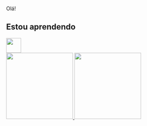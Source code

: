 Olá!
## Estou aprendendo

<img src="https://cdn.jsdelivr.net/gh/devicons/devicon/icons/java/java-original.svg" width="40" height="40"/> 


<div>
<a href="https://github.com/JuliaVecchione">
<img height="180em" src="https://github-readme-stats.vercel.app/api/top-langs/?JuliaVecchione&layout=compact&langs_count=7&theme=dracula"/>
<img height="180em" src="https://github-readme-stats.vercel.app/api?username=JuliaVecchione&show_icons=true&theme=dracula&include_all_commits=true&count_private=true"/>
</div>
